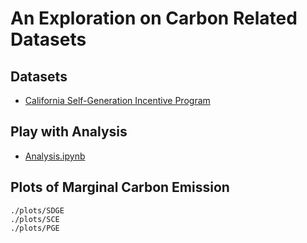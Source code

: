 # An Exploration on Carbon Related Datasets

## Datasets
- [California Self-Generation Incentive Program](http://sgipsignal.com/) 

## Play with Analysis
- [Analysis.ipynb](./Analysis.ipynb)

## Plots of Marginal Carbon Emission
``` 
./plots/SDGE 
./plots/SCE 
./plots/PGE 
```
